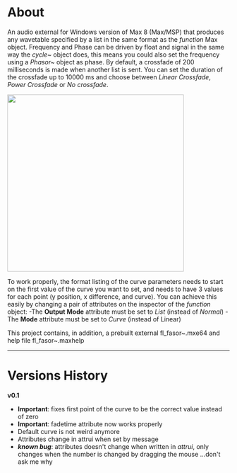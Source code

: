 
# About

An audio external for Windows version of Max 8 (Max/MSP) that produces any wavetable specified by a list in the same format as the *function* Max object. Frequency and Phase can be driven by float and signal in the same way the *cycle~* object does, this means you could also set the frequency using a *Phasor~* object as phase. By default, a crossfade of 200 milliseconds is made when another list is sent. You can set the duration of the crossfade up to 10000 ms and choose between *Linear Crossfade*, *Power Crossfade* or *No crossfade*.

<img src="example/fasordemo.gif" width="400">

To work properly, the format listing of the curve parameters needs to start on the first value of the curve you want to set, and needs to have 3 values for each point (y position, x difference, and curve). You can achieve this easily by changing a pair of attributes on the inspector of the *function* object: 
-The **Output Mode** attribute must be set to *List* (instead of *Normal*)
-The **Mode** attribute must be set to *Curve* (instead of Linear)

This project contains, in addition, a prebuilt external fl_fasor~.mxe64 and help file fl_fasor~.maxhelp

------------------------------------------------------

# Versions History

**v0.1**
- **Important**: fixes first point of the curve to be the correct value instead of zero
- **Important**: fadetime attribute now works properly
- Default curve is not weird anymore
- Attributes change in attrui when set by message
- ***known bug***: attributes doesn't change when written in *attrui*, only changes when the number is changed by dragging the mouse ...don't ask me why